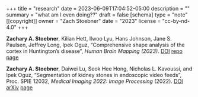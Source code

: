 +++
title = "research"
date = 2023-06-09T17:04:52-05:00
description = ""
summary = "what am I even doing??"
draft = false
[schema]
  type = "note"
[[copyright]]
  owner = "Zach Stoebner"
  date = "2023"
  license = "cc-by-nd-4.0"
+++

**Zachary A. Stoebner**, Kilian Hett, Ilwoo Lyu, Hans Johnson, Jane S. Paulsen, Jeffrey Long, Ipek Oguz, “Comprehensive shape analysis of the cortex in Huntington’s disease”, <i>Human Brain Mapping (2023)</i>. [DOI](https://doi.org/10.1002/hbm.26125) [repo](https://github.com/MedICL-VU/Cortical-Shape-Analysis-in-HD) [page](/projects/cortical-surface-analysis/)

**Zachary A. Stoebner**, Daiwei Lu, Seok Hee Hong, Nicholas L. Kavoussi, and Ipek Oguz, “Segmentation of kidney stones in endoscopic video feeds”, Proc. SPIE 12032, <i>Medical Imaging 2022: Image Processing</i> (2022). [DOI](https://doi.org/10.1117/12.2613274) [arXiv](https://arxiv.org/abs/2204.14175) [page](/projects/stone-anno)

<!--more-->
